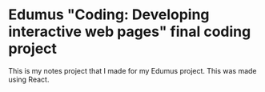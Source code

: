 # Edumus "Coding: Developing interactive web pages" final coding project

This is my notes project that I made for my Edumus project.
This was made using React.
